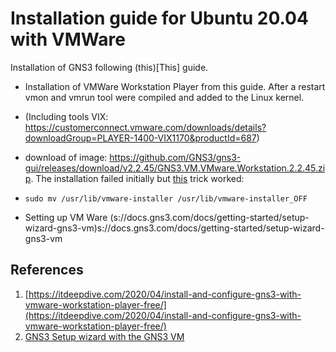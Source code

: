 # Installation guide for Ubuntu 20.04 with VMWare
Installation of GNS3 following (this)[This] guide.


- Installation of VMWare Workstation Player from this guide. After a restart vmon and vmrun tool were compiled and added to the Linux kernel.
- (Including tools VIX: https://customerconnect.vmware.com/downloads/details?downloadGroup=PLAYER-1400-VIX1170&productId=687)
- download of image: https://github.com/GNS3/gns3-gui/releases/download/v2.2.45/GNS3.VM.VMware.Workstation.2.2.45.zip. The installation failed initially but [this](https://communities.vmware.com/t5/VMware-Workstation-Pro/Problem-installing-VMware-VIX-1-17-0/td-p/1847111) trick worked:
- ```
  sudo mv /usr/lib/vmware-installer /usr/lib/vmware-installer_OFF
  ```
  
- Setting up VM Ware (s://docs.gns3.com/docs/getting-started/setup-wizard-gns3-vm)s://docs.gns3.com/docs/getting-started/setup-wizard-gns3-vm


## References
1. [https://itdeepdive.com/2020/04/install-and-configure-gns3-with-vmware-workstation-player-free/](https://itdeepdive.com/2020/04/install-and-configure-gns3-with-vmware-workstation-player-free/)
2. [GNS3 Setup wizard with the GNS3 VM](https://docs.gns3.com/docs/getting-started/setup-wizard-gns3-vm/)
